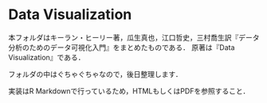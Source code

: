 # Data Visualization
本フォルダはキーラン・ヒーリー著，瓜生真也，江口哲史，三村喬生訳『データ分析のためのデータ可視化入門』をまとめたものである．
原著は『Data Visualization』である．

フォルダの中はぐちゃぐちゃなので，後日整理します．

実装はR Markdownで行っているため，HTMLもしくはPDFを参照すること．


